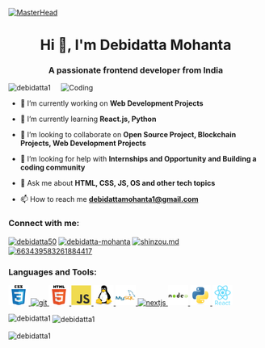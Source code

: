 [![MasterHead](https://cdn.discordapp.com/attachments/743059440613326968/1152564550714011748/full-stack-development.gif)](https://github.com/debidatta1)
<h1 align="center">Hi 👋, I'm Debidatta Mohanta</h1>
<h3 align="center">A passionate frontend developer from India</h3>
<img align="right" alt="Coding" width="400" src="https://cdn.discordapp.com/attachments/743059440613326968/1152567031296708648/develop-web.gif">


<p align="left"> <img src="https://komarev.com/ghpvc/?username=debidatta1&label=Profile%20views&color=0e75b6&style=flat" alt="debidatta1" /> </p>

- 🔭 I’m currently working on **Web Development Projects**

- 🌱 I’m currently learning **React.js, Python**

- 👯 I’m looking to collaborate on **Open Source Project, Blockchain Projects, Web Development Projects**

- 🤝 I’m looking for help with **Internships and Opportunity and Building a coding community**

- 💬 Ask me about **HTML, CSS, JS, OS and other tech topics**

- 📫 How to reach me **debidattamohanta1@gmail.com**

<h3 align="left">Connect with me:</h3>
<p align="left">
<a href="https://twitter.com/debidatta50" target="blank"><img align="center" src="https://raw.githubusercontent.com/rahuldkjain/github-profile-readme-generator/master/src/images/icons/Social/twitter.svg" alt="debidatta50" height="30" width="40" /></a>
<a href="https://linkedin.com/in/debidatta-mohanta" target="blank"><img align="center" src="https://raw.githubusercontent.com/rahuldkjain/github-profile-readme-generator/master/src/images/icons/Social/linked-in-alt.svg" alt="debidatta-mohanta" height="30" width="40" /></a>
<a href="https://instagram.com/shinzou.md" target="blank"><img align="center" src="https://raw.githubusercontent.com/rahuldkjain/github-profile-readme-generator/master/src/images/icons/Social/instagram.svg" alt="shinzou.md" height="30" width="40" /></a>
<a href="https://discord.gg/663439583261884417" target="blank"><img align="center" src="https://raw.githubusercontent.com/rahuldkjain/github-profile-readme-generator/master/src/images/icons/Social/discord.svg" alt="663439583261884417" height="30" width="40" /></a>
</p>

<h3 align="left">Languages and Tools:</h3>
<p align="left"> <a href="https://www.w3schools.com/css/" target="_blank" rel="noreferrer"> <img src="https://raw.githubusercontent.com/devicons/devicon/master/icons/css3/css3-original-wordmark.svg" alt="css3" width="40" height="40"/> </a> <a href="https://git-scm.com/" target="_blank" rel="noreferrer"> <img src="https://www.vectorlogo.zone/logos/git-scm/git-scm-icon.svg" alt="git" width="40" height="40"/> </a> <a href="https://www.w3.org/html/" target="_blank" rel="noreferrer"> <img src="https://raw.githubusercontent.com/devicons/devicon/master/icons/html5/html5-original-wordmark.svg" alt="html5" width="40" height="40"/> </a> <a href="https://developer.mozilla.org/en-US/docs/Web/JavaScript" target="_blank" rel="noreferrer"> <img src="https://raw.githubusercontent.com/devicons/devicon/master/icons/javascript/javascript-original.svg" alt="javascript" width="40" height="40"/> </a> <a href="https://www.linux.org/" target="_blank" rel="noreferrer"> <img src="https://raw.githubusercontent.com/devicons/devicon/master/icons/linux/linux-original.svg" alt="linux" width="40" height="40"/> </a> <a href="https://www.mysql.com/" target="_blank" rel="noreferrer"> <img src="https://raw.githubusercontent.com/devicons/devicon/master/icons/mysql/mysql-original-wordmark.svg" alt="mysql" width="40" height="40"/> </a> <a href="https://nextjs.org/" target="_blank" rel="noreferrer"> <img src="https://cdn.worldvectorlogo.com/logos/nextjs-2.svg" alt="nextjs" width="40" height="40"/> </a> <a href="https://nodejs.org" target="_blank" rel="noreferrer"> <img src="https://raw.githubusercontent.com/devicons/devicon/master/icons/nodejs/nodejs-original-wordmark.svg" alt="nodejs" width="40" height="40"/> </a> <a href="https://www.python.org" target="_blank" rel="noreferrer"> <img src="https://raw.githubusercontent.com/devicons/devicon/master/icons/python/python-original.svg" alt="python" width="40" height="40"/> </a> <a href="https://reactjs.org/" target="_blank" rel="noreferrer"> <img src="https://raw.githubusercontent.com/devicons/devicon/master/icons/react/react-original-wordmark.svg" alt="react" width="40" height="40"/> </a> </p>

<p><img align="left" src="https://github-readme-stats.vercel.app/api/top-langs?username=debidatta1&show_icons=true&locale=en&layout=compact" alt="debidatta1" /></p>

<p>&nbsp;<img align="center" src="https://github-readme-stats.vercel.app/api?username=debidatta1&show_icons=true&locale=en" alt="debidatta1" /></p>

<p><img align="center" src="https://github-readme-streak-stats.herokuapp.com/?user=debidatta1&" alt="debidatta1" /></p>
